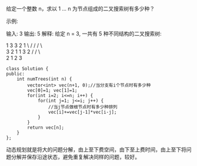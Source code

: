 给定一个整数 n，求以 1 ... n 为节点组成的二叉搜索树有多少种？

示例:

输入: 3
输出: 5
解释:
给定 n = 3, 一共有 5 种不同结构的二叉搜索树:

   1         3     3      2      1
    \       /     /      / \      \
     3     2     1      1   3      2
    /     /       \                 \
   2     1         2                 3
   
```
class Solution {
public:
    int numTrees(int n) {
        vector<int> vec(n+1, 0);//当分支有i个节点时有多少种
        vec[0]=1; vec[1]=1;
        for(int i=2; i<=n; i++) {
            for(int j=1; j<=i; j++) {
                //当j节点做根节点时有多少种排列
                vec[i]+=vec[j-1]*vec[i-j];
            }
        }
        return vec[n];
    }
};
```
动态规划就是将大的问题分解，由上至下费空间，由下至上费时间，由上至下将问题分解并保存沿途状态，避免重复解决同样的问题，较好。